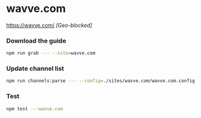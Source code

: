 # wavve.com

https://wavve.com/ _[Geo-blocked]_

### Download the guide

```sh
npm run grab --- --site=wavve.com
```

### Update channel list

```sh
npm run channels:parse --- --config=./sites/wavve.com/wavve.com.config.js --output=./sites/wavve.com/wavve.com.channels.xml
```

### Test

```sh
npm test ---wavve.com
```
